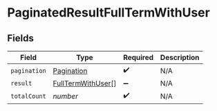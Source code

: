 # PaginatedResultFullTermWithUser


## Fields

| Field                                                         | Type                                                          | Required                                                      | Description                                                   |
| ------------------------------------------------------------- | ------------------------------------------------------------- | ------------------------------------------------------------- | ------------------------------------------------------------- |
| `pagination`                                                  | [Pagination](../../models/shared/pagination.md)               | :heavy_check_mark:                                            | N/A                                                           |
| `result`                                                      | [FullTermWithUser](../../models/shared/fulltermwithuser.md)[] | :heavy_minus_sign:                                            | N/A                                                           |
| `totalCount`                                                  | *number*                                                      | :heavy_check_mark:                                            | N/A                                                           |
